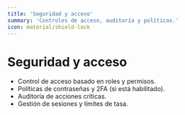 ```yaml
---
title: 'Seguridad y acceso'
summary: 'Controles de acceso, auditoría y políticas.'
icon: material/shield-lock
---
```


# Seguridad y acceso

- Control de acceso basado en roles y permisos.
- Políticas de contraseñas y 2FA (si está habilitado).
- Auditoría de acciones críticas.
- Gestión de sesiones y límites de tasa.
